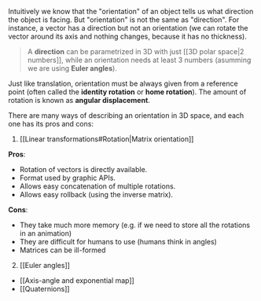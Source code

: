 Intuitively we know that the "orientation" of an object tells us what direction the object is facing. But "orientation" is not the same as "direction". For instance, a vector has a direction but not an orientation (we can rotate the vector around its axis and nothing changes, because it has no thickness). 

>A **direction** can be parametrized in 3D with just [[3D polar space|2 numbers]], while an orientation needs at least 3 numbers (asumming we are using **Euler angles**).

Just like translation, orientation must be always given from a reference point (often called the **identity rotation** or **home rotation**). The amount of rotation is known as **angular displacement**.

There are many ways of describing an orientation in 3D space, and each one has its pros and cons:

1. [[Linear transformations#Rotation|Matrix orientation]]

**Pros**:
- Rotation of vectors is directly available.
- Format used by graphic APIs.
- Allows easy concatenation of multiple rotations.
- Allows easy rollback (using the inverse matrix).

**Cons**:
- They take much more memory (e.g. if we need to store all the rotations in an animation)
- They are difficult for humans to use (humans think in angles)
- Matrices can be ill-formed

2.  [[Euler angles]]



- [[Axis-angle and exponential map]]
- [[Quaternions]]



